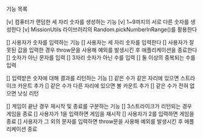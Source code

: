 기능 목록

[v] 컴퓨터가 랜덤한 세 자리 숫자를 생성하는 기능
    [v] 1~9까지의 서로 다른 숫자를 생성한다
    [v] MissionUtils 라이브러리의 Random.pickNumberInRange()를 활용한다

[] 사용자가 숫자를 입력하는 기능
    [] 사용자는 세 자리 숫자를 입력한다
    [] 사용자가 잘못된 값을 입력한 경우 throw문을 사용해 예외를 발생시킨 후 애플리케이션을 종료한다
        [] 숫자가 아닌 문자를 입력
        [] 3자리 숫자가 아닌 수를 입력
        [] 둘 이상의 중복되는 수를 입력  

[] 입력받은 숫자에 대해 결과를 리턴하는 기능
    [] 같은 수가 같은 자리에 있으면 스트라이크 카운트 추가
    [] 같은 수가 다른 자리에 있으면 볼 카운트 추가
    [] 같은 수가 전혀 없으면 낫싱 리턴

[] 게임이 끝난 경우 재시작 및 종료를 구분하는 기능
    [] 3스트라이크가 리턴되는 경우 게임을 종료
    [] 사용자가 1을 입력하면 게임을 재시작
    [] 사용자가 2를 입력하면 게임을 종료
    [] 사용자가 그 외의 문자를 입력하면 throw문을 사용해 예외를 발생시킨 후 애플리케이션 종료